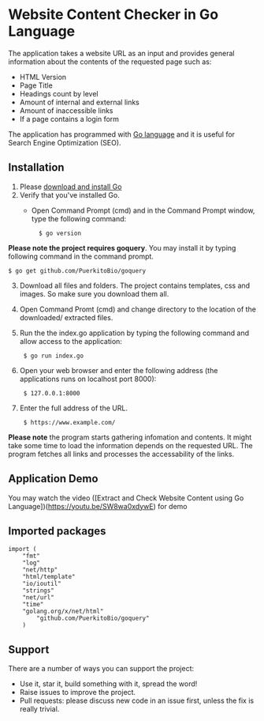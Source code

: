 # Website Content Checker in Go Language


The application takes a website URL as an input and provides general information about the contents of the requested page such as:
- HTML Version
- Page Title
- Headings count by level
- Amount of internal and external links
- Amount of inaccessible links
- If a page contains a login form

The application has programmed with [Go language](https://golang.org/) and it is useful for Search Engine Optimization (SEO). 

## Installation

1. Please [download and install Go](https://golang.org/doc/install)
2. Verify that you've installed Go. 
	- Open Command Prompt (cmd) and in the Command Prompt window, type the following command:
	
			$ go version
			
**Please note the project requires goquery**. You may install it by typing following command in the command prompt.

    $ go get github.com/PuerkitoBio/goquery	
	
3. Download all files and folders. The project contains templates, css and images. So make sure you download them all.

4. Open Command Promt (cmd) and change directory to the location of the downloaded/ extracted files.

5. Run the the index.go application by typing the following command and allow access to the application:
	
		$ go run index.go
	
6. Open your web browser and enter the following address (the applications runs on localhost port 8000):

		$ 127.0.0.1:8000
		
7. Enter the full address of the URL.

		$ https://www.example.com/ 

**Please note** the program starts gathering infomation and contents. It might take some time to load the information depends on the requested URL. The program fetches all links and processes the accessability of the links.


## Application Demo
You may watch the video ([Extract and Check Website Content using Go Language])(https://youtu.be/SW8wa0xdywE) for demo 


## Imported packages

```
import (
	"fmt"
	"log"
	"net/http"
	"html/template"
	"io/ioutil"
	"strings"
	"net/url"
	"time"
	"golang.org/x/net/html"
    	"github.com/PuerkitoBio/goquery"
	)
```


## Support

There are a number of ways you can support the project:

* Use it, star it, build something with it, spread the word!
* Raise issues to improve the project.
* Pull requests: please discuss new code in an issue first, unless the fix is really trivial.
